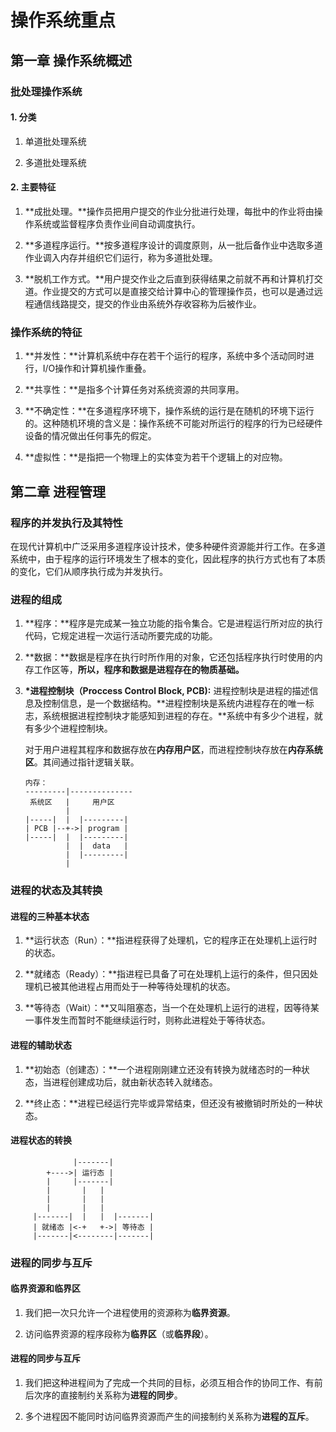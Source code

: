 # 操作系统重点

## 第一章 操作系统概述

### 批处理操作系统
#### 1. 分类
1. 单道批处理系统

2. 多道批处理系统

#### 2. 主要特征
1. **成批处理。**操作员把用户提交的作业分批进行处理，每批中的作业将由操作系统或监督程序负责作业间自动调度执行。

2. **多道程序运行。**按多道程序设计的调度原则，从一批后备作业中选取多道作业调入内存并组织它们运行，称为多道批处理。

3. **脱机工作方式。**用户提交作业之后直到获得结果之前就不再和计算机打交道。作业提交的方式可以是直接交给计算中心的管理操作员，也可以是通过远程通信线路提交，提交的作业由系统外存收容称为后被作业。

### 操作系统的特征
1. **并发性：**计算机系统中存在若干个运行的程序，系统中多个活动同时进行，I/O操作和计算机操作重叠。

2. **共享性：**是指多个计算任务对系统资源的共同享用。

3. **不确定性：**在多道程序环境下，操作系统的运行是在随机的环境下运行的。这种随机环境的含义是：操作系统不可能对所运行的程序的行为已经硬件设备的情况做出任何事先的假定。

4. **虚拟性：**是指把一个物理上的实体变为若干个逻辑上的对应物。

## 第二章 进程管理

### 程序的并发执行及其特性
在现代计算机中广泛采用多道程序设计技术，使多种硬件资源能并行工作。在多道系统中，由于程序的运行环境发生了根本的变化，因此程序的执行方式也有了本质的变化，它们从顺序执行成为并发执行。

### 进程的组成
1. **程序：**程序是完成某一独立功能的指令集合。它是进程运行所对应的执行代码，它规定进程一次运行活动所要完成的功能。

2. **数据：**数据是程序在执行时所作用的对象，它还包括程序执行时使用的内存工作区等，**所以，程序和数据是进程存在的物质基础。**

3. **\*进程控制块（Proccess Control Block, PCB):** 进程控制块是进程的描述信息及控制信息，是一个数据结构。**进程控制块是系统内进程存在的唯一标志，系统根据进程控制块才能感知到进程的存在。**系统中有多少个进程，就有多少个进程控制块。

    对于用户进程其程序和数据存放在**内存用户区**，而进程控制块存放在**内存系统区**。其间通过指针逻辑关联。
    ```
    内存：
    ---------|--------------
     系统区   |     用户区
             |    
    |-----|  |  |---------|
    | PCB |--+->| program |
    |-----|  |  |---------|
             |  |  data   |
             |  |---------|
             |
    ```

### 进程的状态及其转换
#### 进程的三种基本状态
1. **运行状态（Run）：**指进程获得了处理机，它的程序正在处理机上运行时的状态。

2. **就绪态（Ready）：**指进程已具备了可在处理机上运行的条件，但只因处理机已被其他进程占用而处于一种等待处理机的状态。

3. **等待态（Wait）：**又叫阻塞态，当一个在处理机上运行的进程，因等待某一事件发生而暂时不能继续运行时，则称此进程处于等待状态。

#### 进程的辅助状态
1. **初始态（创建态）：**一个进程刚刚建立还没有转换为就绪态时的一种状态，当进程创建成功后，就由新状态转入就绪态。

2. **终止态：**进程已经运行完毕或异常结束，但还没有被撤销时所处的一种状态。

#### 进程状态的转换
```
              |-------|
        +---->| 运行态 |
        |     |-------|
        |       |   |
        |       |   |
        |       |   |
     |-------|  |   |  |-------|
     | 就绪态 |<-+   +->| 等待态 |
     |-------|<--------|-------|
```

### 进程的同步与互斥
#### 临界资源和临界区
1. 我们把一次只允许一个进程使用的资源称为**临界资源**。

2. 访问临界资源的程序段称为**临界区**（或**临界段**）。

#### 进程的同步与互斥
1. 我们把这种进程间为了完成一个共同的目标，必须互相合作的协同工作、有前后次序的直接制约关系称为**进程的同步**。

2. 多个进程因不能同时访问临界资源而产生的间接制约关系称为**进程的互斥**。

